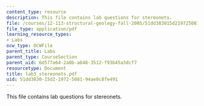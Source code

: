 ```yaml
---
content_type: resource
description: This file contains lab questions for stereonets.
file: /courses/12-113-structural-geology-fall-2005/51dd383015d21972508194ae0c8fe491_lab3_stereonets.pdf
file_type: application/pdf
learning_resource_types:
- Labs
ocw_type: OCWFile
parent_title: Labs
parent_type: CourseSection
parent_uid: 6d577a64-2a0b-a648-3512-f93b45a3dcf7
resourcetype: Document
title: lab3_stereonets.pdf
uid: 51dd3830-15d2-1972-5081-94ae0c8fe491
---
```

This file contains lab questions for stereonets.

